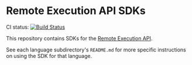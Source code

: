 # Remote Execution API SDKs
CI status: [![Build Status](https://badge.buildkite.com/7aef818bbb87e72d81054de0d9151ffe4a4f6eb04b85eab106.svg?branch=master)](https://buildkite.com/bazel/remote-apis-sdks)

This repository contains SDKs for the
[Remote Execution API](https://github.com/bazelbuild/remote-apis).

See each language subdirectory's `README.md` for more specific instructions on
using the SDK for that language.

